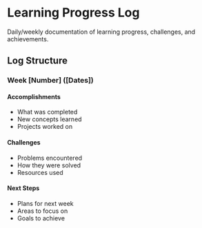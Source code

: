 # Learning Progress Log

Daily/weekly documentation of learning progress, challenges, and achievements.

## Log Structure
### Week [Number] ([Dates])
#### Accomplishments
- What was completed
- New concepts learned
- Projects worked on

#### Challenges
- Problems encountered
- How they were solved
- Resources used

#### Next Steps
- Plans for next week
- Areas to focus on
- Goals to achieve
```
